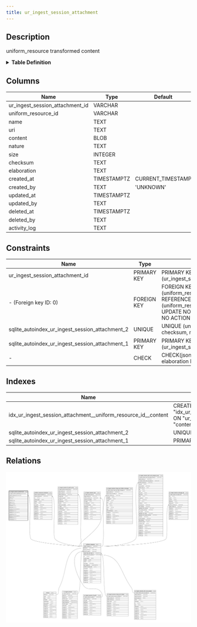 ```yaml
---
title: ur_ingest_session_attachment
---
```


## Description

uniform_resource transformed content

<details>
<summary><strong>Table Definition</strong></summary>

```sql
CREATE TABLE "ur_ingest_session_attachment" (
    "ur_ingest_session_attachment_id" VARCHAR PRIMARY KEY NOT NULL,
    "uniform_resource_id" VARCHAR,
    "name" TEXT,
    "uri" TEXT NOT NULL,
    "content" BLOB,
    "nature" TEXT,
    "size" INTEGER,
    "checksum" TEXT,
    "elaboration" TEXT CHECK(json_valid(elaboration) OR elaboration IS NULL),
    "created_at" TIMESTAMPTZ DEFAULT CURRENT_TIMESTAMP,
    "created_by" TEXT DEFAULT 'UNKNOWN',
    "updated_at" TIMESTAMPTZ,
    "updated_by" TEXT,
    "deleted_at" TIMESTAMPTZ,
    "deleted_by" TEXT,
    "activity_log" TEXT,
    FOREIGN KEY("uniform_resource_id") REFERENCES "uniform_resource"("uniform_resource_id"),
    UNIQUE("uniform_resource_id", "checksum", "nature", "size")
)
```

</details>

## Columns

| Name                            | Type        | Default           | Nullable | Parents                                                                           | Comment                                                 |
| ------------------------------- | ----------- | ----------------- | -------- | --------------------------------------------------------------------------------- | ------------------------------------------------------- |
| ur_ingest_session_attachment_id | VARCHAR     |                   | false    |                                                                                   | ur_ingest_session_attachment ULID primary key           |
| uniform_resource_id             | VARCHAR     |                   | true     | [uniform_resource](/surveilr/reference/db/surveilr-state-schema/uniform_resource) | uniform_resource row ID of original content             |
| name                            | TEXT        |                   | true     |                                                                                   |                                                         |
| uri                             | TEXT        |                   | false    |                                                                                   |                                                         |
| content                         | BLOB        |                   | true     |                                                                                   | transformed content                                     |
| nature                          | TEXT        |                   | true     |                                                                                   | file extension or MIME                                  |
| size                            | INTEGER     |                   | true     |                                                                                   |                                                         |
| checksum                        | TEXT        |                   | true     |                                                                                   |                                                         |
| elaboration                     | TEXT        |                   | true     |                                                                                   | anything that doesn't fit in other columns (JSON)       |
| created_at                      | TIMESTAMPTZ | CURRENT_TIMESTAMP | true     |                                                                                   |                                                         |
| created_by                      | TEXT        | 'UNKNOWN'         | true     |                                                                                   |                                                         |
| updated_at                      | TIMESTAMPTZ |                   | true     |                                                                                   |                                                         |
| updated_by                      | TEXT        |                   | true     |                                                                                   |                                                         |
| deleted_at                      | TIMESTAMPTZ |                   | true     |                                                                                   |                                                         |
| deleted_by                      | TEXT        |                   | true     |                                                                                   |                                                         |
| activity_log                    | TEXT        |                   | true     |                                                                                   | {"isSqlDomainZodDescrMeta":true,"isJsonSqlDomain":true} |

## Constraints

| Name                                            | Type        | Definition                                                                                                                             |
| ----------------------------------------------- | ----------- | -------------------------------------------------------------------------------------------------------------------------------------- |
| ur_ingest_session_attachment_id                 | PRIMARY KEY | PRIMARY KEY (ur_ingest_session_attachment_id)                                                                                          |
| - (Foreign key ID: 0)                           | FOREIGN KEY | FOREIGN KEY (uniform_resource_id) REFERENCES uniform_resource (uniform_resource_id) ON UPDATE NO ACTION ON DELETE NO ACTION MATCH NONE |
| sqlite_autoindex_ur_ingest_session_attachment_2 | UNIQUE      | UNIQUE (uniform_resource_id, checksum, nature, size)                                                                                   |
| sqlite_autoindex_ur_ingest_session_attachment_1 | PRIMARY KEY | PRIMARY KEY (ur_ingest_session_attachment_id)                                                                                          |
| -                                               | CHECK       | CHECK(json_valid(elaboration) OR elaboration IS NULL)                                                                                  |

## Indexes

| Name                                                           | Definition                                                                                                                                        |
| -------------------------------------------------------------- | ------------------------------------------------------------------------------------------------------------------------------------------------- |
| idx_ur_ingest_session_attachment__uniform_resource_id__content | CREATE INDEX "idx_ur_ingest_session_attachment__uniform_resource_id__content" ON "ur_ingest_session_attachment"("uniform_resource_id", "content") |
| sqlite_autoindex_ur_ingest_session_attachment_2                | UNIQUE (uniform_resource_id, checksum, nature, size)                                                                                              |
| sqlite_autoindex_ur_ingest_session_attachment_1                | PRIMARY KEY (ur_ingest_session_attachment_id)                                                                                                     |

## Relations

![er](../../../../../assets/ur_ingest_session_attachment.svg)

